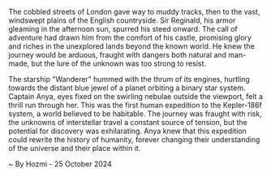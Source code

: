 
The cobbled streets of London gave way to muddy tracks, then to the vast, windswept plains of the English countryside. Sir Reginald, his armor gleaming in the afternoon sun, spurred his steed onward. The call of adventure had drawn him from the comfort of his castle, promising glory and riches in the unexplored lands beyond the known world.  He knew the journey would be arduous, fraught with dangers both natural and man-made, but the lure of the unknown was too strong to resist. 

The starship "Wanderer" hummed with the thrum of its engines, hurtling towards the distant blue jewel of a planet orbiting a binary star system. Captain Anya, eyes fixed on the swirling nebulae outside the viewport, felt a thrill run through her.  This was the first human expedition to the Kepler-186f system, a world believed to be habitable.  The journey was fraught with risk, the unknowns of interstellar travel a constant source of tension, but the potential for discovery was exhilarating. Anya knew that this expedition could rewrite the history of humanity, forever changing their understanding of the universe and their place within it. 

~ By Hozmi - 25 October 2024
